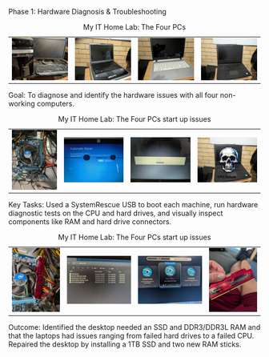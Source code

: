 Phase 1: Hardware Diagnosis & Troubleshooting
<table>
  <caption>My IT Home Lab: The Four PCs</caption>
  <tr>
    <td>
      <img src="images/pc1.jfif" width="100%" alt="Alt text for image 1">
    </td>
    <td>
      <img src="images/pc2.jfif" width="100%" alt="Alt text for image 2">
    </td>
    <td>
      <img src="images/pc5.jfif" width="100%" alt="Alt text for image 3">
    </td>
    <td>
      <img src="images/pc4.jfif" width="100%" alt="Alt text for image 4">
    </td>
  </tr>
</table>
Goal: To diagnose and identify the hardware issues with all four non-working computers.
<table>
    <caption>My IT Home Lab: The Four PCs start up issues</caption>
  <tr>
    <td>
      <img src="images/p1.3.jfif" width="100%" alt="Alt text for image 1">
    </td>
    <td>
      <img src="images/p1.1.jfif" width="100%" alt="Alt text for image 2">
    </td>
    <td>
      <img src="images/p1.14.jfif" width="100%" alt="Alt text for image 3">
    </td>
    <td>
      <img src="images/dead.jfif" width="100%" alt="Alt text for image 4">
    </td>
  </tr>
</table>

Key Tasks: Used a SystemRescue USB to boot each machine, run hardware diagnostic tests on the CPU and hard drives, and visually inspect components like RAM and hard drive connectors.
<table>
    <caption>My IT Home Lab: The Four PCs start up issues</caption>
  <tr>
    <td>
      <img src="images/p1.17.jfif" width="100%" alt="Alt text for image 1">
    </td>
    <td>
      <img src="images/ventoy.jfif" width="100%" alt="Alt text for image 2">
    </td>
    <td>
      <img src="images/p1.4.jfif" width="100%" alt="Alt text for image 3">
    </td>
    <td>
      <img src="images/p1.16.jfif" width="100%" alt="Alt text for image 4">
    </td>
  </tr>
</table>
Outcome: Identified the desktop needed an SSD and DDR3/DDR3L RAM and that the laptops had issues ranging from failed hard drives to a failed CPU. Repaired the desktop by installing a 1TB SSD and two new RAM sticks.
